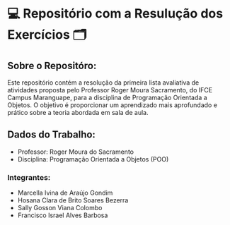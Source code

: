 # 💻 Repositório com a Resulução dos Exercícios 🗂 

## Sobre o Repositóro: 
Este repositório contém a resolução da primeira lista avaliativa de atividades proposta pelo Professor Roger Moura Sacramento, do IFCE Campus Maranguape, para a disciplina de Programação Orientada a Objetos. O objetivo é proporcionar um aprendizado mais aprofundado e prático sobre a teoria abordada em sala de aula.

## Dados do Trabalho:

- Professor: Roger Moura do Sacramento
- Disciplina: Programação Orientada a Objetos (POO)

### Integrantes:
- Marcella Ivina de Araújo Gondim
- Hosana Clara de Brito Soares Bezerra
- Sally Gosson Viana Colombo
- Francisco Israel Alves Barbosa
